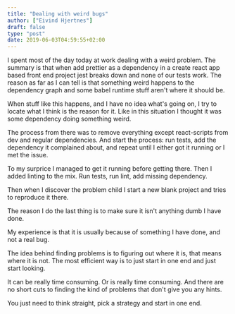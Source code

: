 ```yaml
---
title: "Dealing with weird bugs"
author: ["Eivind Hjertnes"]
draft: false
type: "post"
date: 2019-06-03T04:59:55+02:00
---
```


I spent most of the day today at work dealing with a weird problem. The
summary is that when add prettier as a dependency in a create react app
based front end project jest breaks down and none of our tests work. The
reason as far as I can tell is that something weird happens to the
dependency graph and some babel runtime stuff aren't where it should be.

When stuff like this happens, and I have no idea what's going on, I try
to locate what I think is the reason for it. Like in this situation I
thought it was some dependency doing something weird.

The process from there was to remove everything except react-scripts
from dev and regular dependencies. And start the process: run tests, add
the dependency it complained about, and repeat until I either got it
running or I met the issue.

To my surprice I managed to get it running before getting there. Then I
added linting to the mix. Run tests, run lint, add missing dependency.

Then when I discover the problem child I start a new blank project and
tries to reproduce it there.

The reason I do the last thing is to make sure it isn't anything dumb I
have done.

My experience is that it is usually because of something I have done,
and not a real bug.

The idea behind finding problems is to figuring out where it is, that
means where it is not. The most efficient way is to just start in one
end and just start looking.

It can be really time consuming. Or is really time consuming. And there
are no short cuts to finding the kind of problems that don't give you
any hints.

You just need to think straight, pick a strategy and start in one end.
